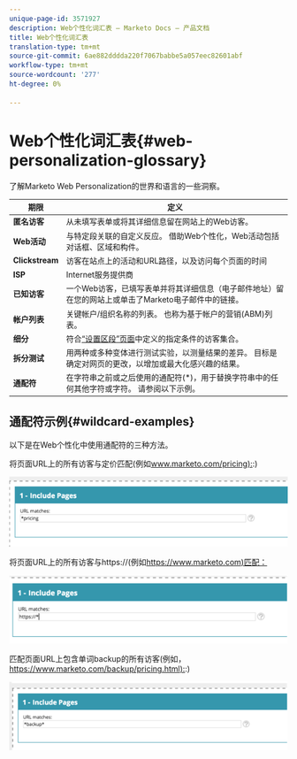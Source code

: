 ```yaml
---
unique-page-id: 3571927
description: Web个性化词汇表 — Marketo Docs — 产品文档
title: Web个性化词汇表
translation-type: tm+mt
source-git-commit: 6ae882dddda220f7067babbe5a057eec82601abf
workflow-type: tm+mt
source-wordcount: '277'
ht-degree: 0%

---
```



# Web个性化词汇表{#web-personalization-glossary}

了解Marketo Web Personalization的世界和语言的一些洞察。

| 期限 | 定义 |
|---|---|
| **匿名访客** | 从未填写表单或将其详细信息留在网站上的Web访客。 |
| **Web活动** | 与特定段关联的自定义反应。 借助Web个性化，Web活动包括对话框、区域和构件。 |
| **Clickstream** | 访客在站点上的活动和URL路径，以及访问每个页面的时间 |
| **ISP** | Internet服务提供商 |
| **已知访客** | 一个Web访客，已填写表单并将其详细信息（电子邮件地址）留在您的网站上或单击了Marketo电子邮件中的链接。 |
| **帐户列表** | 关键帐户/组织名称的列表。 也称为基于帐户的营销(ABM)列表。 |
| **细分** | 符合[“设置区段”页面](../../../product-docs/web-personalization/using-web-segments/web-segments.md)中定义的指定条件的访客集合。 |
| **拆分测试** | 用两种或多种变体进行测试实验，以测量结果的差异。 目标是确定对网页的更改，以增加或最大化感兴趣的结果。 |
| **通配符** | 在字符串之前或之后使用的通配符(*)，用于替换字符串中的任何其他字符或字符。 请参阅以下示例。 |

## 通配符示例{#wildcard-examples}

以下是在Web个性化中使用通配符的三种方法。

将页面URL上的所有访客与定价匹配(例如[www.marketo.com/pricing):](https://www.marketo.com/pricing):)

![](assets/wildcard-example-1.png)

将页面URL上的所有访客与https://(例如[https://www.marketo.com)匹配：](https://www.marketo.com)

![](assets/wildcard-example-2.png)

匹配页面URL上包含单词backup的所有访客(例如，[https://www.marketo.com/backup/pricing.html):](https://www.marketo.com/backup/pricing.html):)

![](assets/wildcard-example-3.png)

